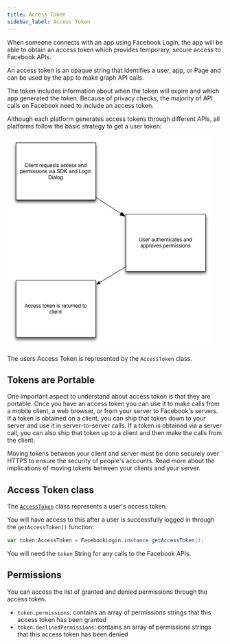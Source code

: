 ```yaml
---
title: Access Token
sidebar_label: Access Token
---
```


When someone connects with an app using Facebook Login, the app will be able to obtain an access token which provides temporary, secure access to Facebook APIs.

An access token is an opaque string that identifies a user, app, or Page and can be used by the app to make graph API calls. 

The token includes information about when the token will expire and which app generated the token. Because of privacy checks, the majority of API calls on Facebook need to include an access token. 


Although each platform generates access tokens through different APIs, all platforms follow the basic strategy to get a user token:

![](images/access-token-flow.png)  

The users Access Token is represented by the `AccessToken` class.


## Tokens are Portable

One important aspect to understand about access token is that they are portable. 
Once you have an access token you can use it to make calls from a mobile client, a web browser, or from your server to Facebook's servers. If a token is obtained on a client, you can ship that token down to your server and use it in server-to-server calls. If a token is obtained via a server call, you can also ship that token up to a client and then make the calls from the client.

Moving tokens between your client and server must be done securely over HTTPS to ensure the security of people's accounts. Read more about the implications of moving tokens between your clients and your server.


## Access Token class

The [`AccessToken`](http://docs.airnativeextensions.com/asdocs/facebookapi/com/distriqt/extension/facebook/login/AccessToken.html) class represents a user's access token. 

You will have access to this after a user is successfully logged in through the `getAccessToken()` function:

```actionscript
var token:AccessToken = FacebookLogin.instance.getAccessToken();
```

You will need the `token` String for any calls to the Facebook APIs.


## Permissions

You can access the list of granted and denied permissions through the access token.

- `token.permissions`: contains an array of permissions strings that this access token has been granted 
- `token.declinedPermissions`: contains an array of permissions strings that this access token has been denied 


